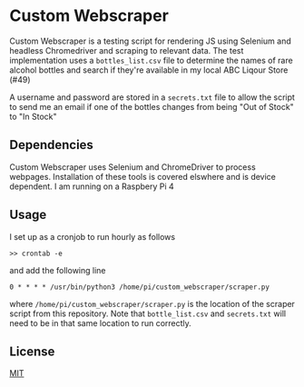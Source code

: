 # Custom Webscraper

Custom Webscraper is a testing script for rendering JS using Selenium and headless Chromedriver and scraping to relevant data. The test implementation uses a `bottles_list.csv` file to determine the names of rare alcohol bottles and search if they're available in my local ABC Liqour Store (#49)

A username and password are stored in a `secrets.txt` file to allow the script to send me an email if one of the bottles changes from being "Out of Stock" to "In Stock"

## Dependencies
Custom Webscraper uses Selenium and ChromeDriver to process webpages. Installation of these tools is covered elswhere and is device dependent. I am running on a Raspbery Pi 4

## Usage

I set up as a cronjob to run hourly as follows

`>> crontab -e`

and add the following line

`0 * * * * /usr/bin/python3 /home/pi/custom_webscraper/scraper.py`

where `/home/pi/custom_webscraper/scraper.py` is the location of the scraper script from this repository. Note that `bottle_list.csv` and `secrets.txt` will need to be in that same location to run correctly.

## License
[MIT](https://choosealicense.com/licenses/mit/)
